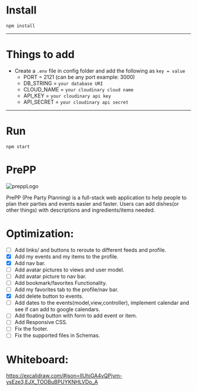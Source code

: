 # Install

`npm install`

---

# Things to add

- Create a `.env` file in config folder and add the following as `key = value`
  - PORT = 2121 (can be any port example: 3000)
  - DB_STRING = `your database URI`
  - CLOUD_NAME = `your cloudinary cloud name`
  - API_KEY = `your cloudinary api key`
  - API_SECRET = `your cloudinary api secret`

---

# Run

`npm start`
# PrePP
![preppLogo](https://user-images.githubusercontent.com/67973604/194168057-c3d3e61e-aa25-486b-ae90-de607c4037fe.gif)

PrePP (Pre Party Planning) is a full-stack web application to help people to plan their parties and events easier and faster.
Users can add dishes(or other things) with descriptions and ingredients/items needed.

 # Optimization:
- [ ] Add links/ and buttons to reroute to different feeds and profile.
- [x] Add my events and my items to the profile.
- [x] Add nav bar.
- [ ] Add avatar pictures to views and user model.
- [ ] Add avatar picture to nav bar.
- [ ] Add bookmark/favorites Functionality.
- [ ] Add my favorites tab to the profile/nav bar.
- [x] Add delete button to events.
- [ ] Add dates to the events(model,view,controller), implement calendar and see if can add to google calendars.
- [ ] Add floating button with form to add event or item.
- [ ] Add Responsive CSS.
- [ ] Fix the footer.
- [ ] Fix the supported files in Schemas.
# Whiteboard:

https://excalidraw.com/#json=IlUhiGA4vQPjym-ysEze3,EJX_TOOBuBPUYKNHLVDo_A
